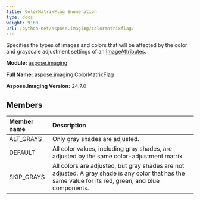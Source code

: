 ```yaml
---
title: ColorMatrixFlag Enumeration
type: docs
weight: 9160
url: /python-net/aspose.imaging/colormatrixflag/
---
```


Specifies the types of images and colors that will be affected by the color and grayscale adjustment settings of an [ImageAttributes](/imaging/python-net/aspose.imaging/imageattributes/).

**Module:** [aspose.imaging](/imaging/python-net/aspose.imaging/)

**Full Name:** aspose.imaging.ColorMatrixFlag

**Aspose.Imaging Version:** 24.7.0

## **Members**
| **Member name** | **Description** |
| :- | :- |
| ALT_GRAYS | Only gray shades are adjusted. |
| DEFAULT | All color values, including gray shades, are adjusted by the same color-adjustment matrix. |
| SKIP_GRAYS | All colors are adjusted, but gray shades are not adjusted. A gray shade is any color that has the same value for its red, green, and blue components. |
